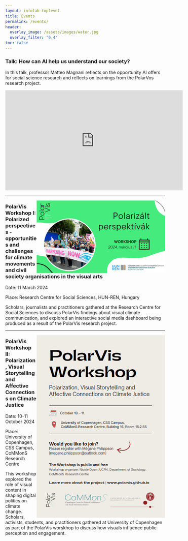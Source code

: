 ```yaml
---
layout: infolab-toplevel
title: Events 
permalink: /events/
header:
  overlay_image: /assets/images/water.jpg
  overlay_filter: "0.4"
toc: false
---
```


### Talk:  How can AI help us understand our society? 
In this talk, professor Matteo Magnani reflects on the opportunity AI offers for social science research and reflects on learnings from the PolarVos research project.

<iframe width="560" height="315" src="https://www.youtube.com/embed/0ZPvZHxT-U4?si=nY0HPNVZcp9EBA31" title="YouTube video player" frameborder="0" allow="accelerometer; autoplay; clipboard-write; encrypted-media; gyroscope; picture-in-picture; web-share" referrerpolicy="strict-origin-when-cross-origin" allowfullscreen></iframe>

<hr/> <!-- Adds a horizontal line -->


<img align="right" width="405" src="/assets/images/workshop2.jpg" />

### PolarVis Workshop I: Polarized perspectives - opportunities and challenges for climate movements and civil society organisations in the visual arts

Date: 11 March 2024 

Place:  Research Centre for Social Sciences, HUN-REN, Hungary 

Scholars, journalists and practitioners gathered at the Research Centre for Social Sciences to discuss PolarVis findings about visual climate communication, and explored an interactive social media dashboard being produced as a result of the PolarVis research project.



<hr/> <!-- Adds a horizontal line -->

<img align="right" width="405" src="/assets/images/workshop1.PNG" />

### PolarVis Workshop II: Polarization, Visual Storytelling and Affective Connections on Climate Justice


Date: 10-11 October 2024

Place: University of Copenhagen, CSS Campus, CoMMonS Research Centre

This workshop explored the role of visual content in shaping digital politics on climate change. Scholars, activists, students, and practitioners gathered at University of Copenhagen as part of the PolarVis worskhop to discuss how visuals influence public perception and engagement.







